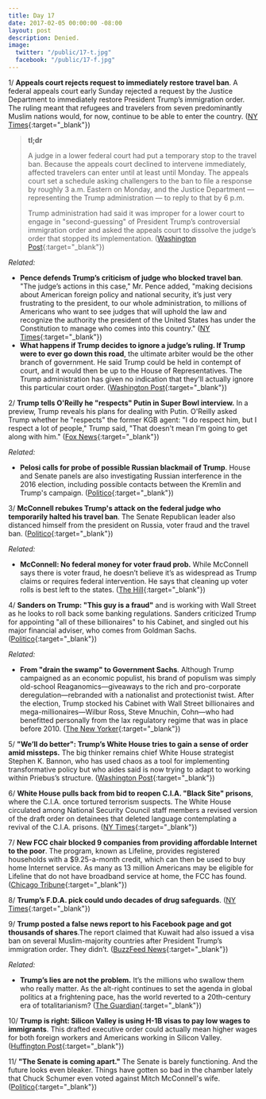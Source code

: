 ```yaml
---
title: Day 17
date: 2017-02-05 00:00:00 -08:00
layout: post
description: Denied.
image:
  twitter: "/public/17-t.jpg"
  facebook: "/public/17-f.jpg"
---
```


1/ **Appeals court rejects request to immediately restore travel ban**. A federal appeals court early Sunday rejected a request by the Justice Department to immediately restore President Trump’s immigration order. The ruling meant that refugees and travelers from seven predominantly Muslim nations would, for now, continue to be able to enter the country. ([NY Times](https://www.nytimes.com/2017/02/04/us/politics/visa-ban-trump-judge-james-robart.html){:target="_blank"})

> **tl;dr**
>
> A judge in a lower federal court had put a temporary stop to the travel ban. Because the appeals court declined to intervene immediately, affected travelers can enter until at least until Monday. The appeals court set a schedule asking challengers to the ban to file a response by roughly 3 a.m. Eastern on Monday, and the Justice Department — representing the Trump administration — to reply to that by 6 p.m.
>
> Trump administration had said it was improper for a lower court to engage in "second-guessing" of President Trump’s controversial immigration order and asked the appeals court to dissolve the judge’s order that stopped its implementation. ([Washington Post](https://www.washingtonpost.com/politics/trump-administration-appeals-to-restore-travel-ban-says-earlier-ruling-was-second-guessing-the-president/2017/02/05/6fcdbb5a-eb4c-11e6-80c2-30e57e57e05d_story.html){:target="_blank"})

_Related:_

* **Pence defends Trump’s criticism of judge who blocked travel ban**. "The judge’s actions in this case," Mr. Pence added, "making decisions about American foreign policy and national security, it’s just very frustrating to the president, to our whole administration, to millions of Americans who want to see judges that will uphold the law and recognize the authority the president of the United States has under the Constitution to manage who comes into this country." ([NY Times](https://www.nytimes.com/2017/02/05/us/politics/donald-trump-mike-pence-travel-ban-judge.html){:target="_blank"})
* **What happens if Trump decides to ignore a judge’s ruling. If Trump were to ever go down this road**, the ultimate arbiter would be the other branch of government. He said Trump could be held in contempt of court, and it would then be up to the House of Representatives. The Trump administration has given no indication that they'll actually ignore this particular court order. ([Washington Post](https://www.washingtonpost.com/news/the-fix/wp/2017/02/05/constitutional-crisis-what-happens-if-trump-decides-to-ignore-a-judge/){:target="_blank"})

2/ **Trump tells O'Reilly he "respects" Putin in Super Bowl interview.** In a preview, Trump reveals his plans for dealing with Putin. O'Reilly asked Trump whether he "respects" the former KGB agent: "I do respect him, but I respect a lot of people," Trump said, "That doesn't mean I'm going to get along with him." ([Fox News](http://insider.foxnews.com/2017/02/04/preview-bill-oreilly-donald-trump-super-bowl-interview){:target="_blank"})

_Related:_

* **Pelosi calls for probe of possible Russian blackmail of Trump**. House and Senate panels are also investigating Russian interference in the 2016 election, including possible contacts between the Kremlin and Trump's campaign. ([Politico](http://www.politico.com/story/2017/02/pelosi-trump-russia-234664){:target="_blank"})

3/ **McConnell rebukes Trump's attack on the federal judge who temporarily halted his travel ban**. The Senate Republican leader also distanced himself from the president on Russia, voter fraud and the travel ban. ([Politico](http://www.politico.com/story/2017/02/mcconnell-rebukes-trump-judge-attack-234660){:target="_blank"})

_Related:_ 

* **McConnell: No federal money for voter fraud prob.** While McConnell says there is voter fraud, he doesn’t believe it’s as widespread as Trump claims or requires federal intervention. He says that cleaning up voter rolls is best left to the states. ([The Hill](http://thehill.com/homenews/senate/317963-mcconnell-no-federal-money-for-voter-fraud-probe){:target="_blank"})


4/ **Sanders on Trump: "This guy is a fraud"** and is working with Wall Street as he looks to roll back some banking regulations. Sanders criticized Trump for appointing "all of these billionaires" to his Cabinet, and singled out his major financial adviser, who comes from Goldman Sachs. ([Politico](http://www.politico.com/story/2017/02/sanders-trump-is-a-fraud-234662){:target="_blank"})

_Related:_

* **From "drain the swamp" to Government Sachs**. Although Trump campaigned as an economic populist, his brand of populism was simply old-school Reaganomics—giveaways to the rich and pro-corporate deregulation—rebranded with a nationalist and protectionist twist. After the election, Trump stocked his Cabinet with Wall Street billionaires and mega-millionaires—Wilbur Ross, Steve Mnuchin, Cohn—who had benefitted personally from the lax regulatory regime that was in place before 2010. ([The New Yorker](http://www.newyorker.com/news/john-cassidy/from-drain-the-swamp-to-government-sachs){:target="_blank"})

5/ **"We’ll do better": Trump’s White House tries to gain a sense of order amid missteps.** The big thinker remains chief White House strategist Stephen K. Bannon, who has used chaos as a tool for implementing transformative policy but who aides said is now trying to adapt to working within Priebus’s structure. ([Washington Post](https://www.washingtonpost.com/politics/well-do-better-trumps-white-house-tries-to-gain-a-sense-of-order-amid-missteps/2017/02/04/8351bdb0-ea53-11e6-bf6f-301b6b443624_story.html){:target="_blank"})

6/ **White House pulls back from bid to reopen C.I.A. "Black Site" prisons**, where the C.I.A. once tortured terrorism suspects. The White House circulated among National Security Council staff members a revised version of the draft order on detainees that deleted language contemplating a revival of the C.I.A. prisons. ([NY Times](https://www.nytimes.com/2017/02/04/us/politics/black-site-prisons-cia-terrorist.html){:target="_blank"})

7/ **New FCC chair blocked 9 companies from providing affordable Internet to the poor**. The program, known as Lifeline, provides registered households with a $9.25-a-month credit, which can then be used to buy home Internet service. As many as 13 million Americans may be eligible for Lifeline that do not have broadband service at home, the FCC has found. ([Chicago Tribune](http://www.chicagotribune.com/bluesky/technology/ct-fcc-chair-internet-poor-20170203-story.html){:target="_blank"})

8/ **Trump’s F.D.A. pick could undo decades of drug safeguards**. ([NY Times](https://www.nytimes.com/2017/02/05/health/with-fda-vacancy-trump-sees-chance-to-speed-drugs-to-the-market.html){:target="_blank"})

9/ **Trump posted a false news report to his Facebook page and got thousands of shares**.The report claimed that Kuwait had also issued a visa ban on several Muslim-majority countries after President Trump’s immigration order. They didn’t. ([BuzzFeed News](https://www.buzzfeed.com/davidmack/trump-posted-a-false-news-report-to-his-facebook-page){:target="_blank"})

_Related:_

* **Trump’s lies are not the problem.** It’s the millions who swallow them who really matter. As the alt-right continues to set the agenda in global politics at a frightening pace, has the world reverted to a 20th-century era of totalitarianism? ([The Guardian](https://www.theguardian.com/commentisfree/2017/feb/05/donald-trump-lies-belief-totalitarianism){:target="_blank"})

10/ **Trump is right: Silicon Valley is using H-1B visas to pay low wages to immigrants**. This drafted executive order could actually mean higher wages for both foreign workers and Americans working in Silicon Valley. ([Huffington Post](http://www.huffingtonpost.com/entry/trump-h-1b_us_5890d86ce4b0522c7d3d84af){:target="_blank"})

11/ **"The Senate is coming apart."** The Senate is barely functioning. And the future looks even bleaker. Things have gotten so bad in the chamber lately that Chuck Schumer even voted against Mitch McConnell's wife. ([Politico](http://www.politico.com/story/2017/02/senate-outlook-battles-threats-nuclear-options-234622){:target="_blank"})

